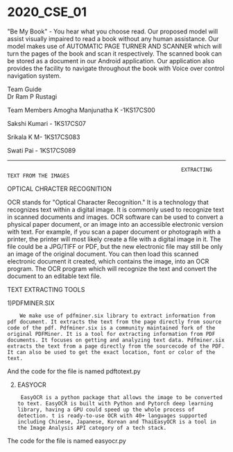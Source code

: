 # 2020_CSE_01

"Be My Book" - You hear what you choose read.
Our proposed model will assist visually impaired to read a book without any human assistance. 
Our model makes use of AUTOMATIC PAGE TURNER AND SCANNER which will turn the pages of the book and scan it respectively.
The scanned book can be stored as  a document  in our Android application.
Our application also provides the facility to navigate throughout the book with Voice over control navigation system.


Team Guide  
Dr Ram P Rustagi

Team Members
Amogha Manjunatha K -1KS17CS00

Sakshi Kumari - 1KS17CS07

Srikala K M- 1KS17CS083

Swati Pai - 1KS17CS089



----------------------------------------------------------------------------------------------------------------------------------------------------------------------------------

                                                            EXTRACTING TEXT FROM THE IMAGES

OPTICAL CHRACTER RECOGNITION

OCR stands for "Optical Character Recognition." It is a technology that recognizes text within a digital
image. It is commonly used to recognize text in scanned documents and images.
OCR software can be used to convert a physical paper document, or an image into an accessible 
electronic version with text. For example, if you scan a paper document or photograph with a printer, 
the printer will most likely create a file with a digital image in it. The file could be a JPG/TIFF or PDF, but the new electronic file may still be only an image of the original document. You can then load this
scanned electronic document it created, which contains the image, into an OCR program. The OCR 
program which will recognize the text and convert the document to an editable text file.


TEXT EXTRACTING TOOLS

1)PDFMINER.SIX 

        We make use of pdfminer.six library to extract information from pdf document. It extracts the text from the page directly from source code of the pdf. Pdfminer.six is a community maintained fork of the original PDFMiner. It is a tool for extracting information from PDF documents. It focuses on getting and analyzing text data. Pdfminer.six extracts the text from a page directly from the sourcecode of the PDF. It can also be used to get the exact location, font or color of the text.

And the code for the file is named pdftotext.py

2) EASYOCR

        EasyOCR is a python package that allows the image to be converted to text. EasyOCR is built with Python and Pytorch deep learning library, having a GPU could speed up the whole process of detection. t is ready-to-use OCR with 40+ languages supported including Chinese, Japanese, Korean and ThaiEasyOCR is a tool in the Image Analysis API category of a tech stack.

The code for the file is named easyocr.py




                                         
     
